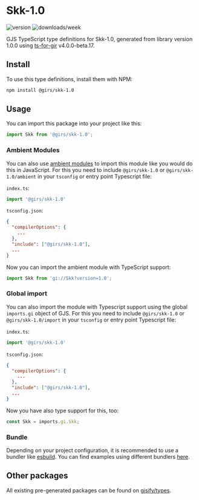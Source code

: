 
# Skk-1.0

![version](https://img.shields.io/npm/v/@girs/skk-1.0)
![downloads/week](https://img.shields.io/npm/dw/@girs/skk-1.0)


GJS TypeScript type definitions for Skk-1.0, generated from library version 1.0.0 using [ts-for-gir](https://github.com/gjsify/ts-for-gir) v4.0.0-beta.17.


## Install

To use this type definitions, install them with NPM:
```bash
npm install @girs/skk-1.0
```

## Usage

You can import this package into your project like this:
```ts
import Skk from '@girs/skk-1.0';
```

### Ambient Modules

You can also use [ambient modules](https://github.com/gjsify/ts-for-gir/tree/main/packages/cli#ambient-modules) to import this module like you would do this in JavaScript.
For this you need to include `@girs/skk-1.0` or `@girs/skk-1.0/ambient` in your `tsconfig` or entry point Typescript file:

`index.ts`:
```ts
import '@girs/skk-1.0'
```

`tsconfig.json`:
```json
{
  "compilerOptions": {
    ...
  },
  "include": ["@girs/skk-1.0"],
  ...
}
```

Now you can import the ambient module with TypeScript support: 

```ts
import Skk from 'gi://Skk?version=1.0';
```

### Global import

You can also import the module with Typescript support using the global `imports.gi` object of GJS.
For this you need to include `@girs/skk-1.0` or `@girs/skk-1.0/import` in your `tsconfig` or entry point Typescript file:

`index.ts`:
```ts
import '@girs/skk-1.0'
```

`tsconfig.json`:
```json
{
  "compilerOptions": {
    ...
  },
  "include": ["@girs/skk-1.0"],
  ...
}
```

Now you have also type support for this, too:

```ts
const Skk = imports.gi.Skk;
```

### Bundle

Depending on your project configuration, it is recommended to use a bundler like [esbuild](https://esbuild.github.io/). You can find examples using different bundlers [here](https://github.com/gjsify/ts-for-gir/tree/main/examples).

## Other packages

All existing pre-generated packages can be found on [gjsify/types](https://github.com/gjsify/types).

